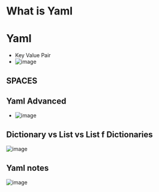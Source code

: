 # What is Yaml
# Yaml
- Key Value Pair
- ![image](https://github.com/user-attachments/assets/4bb43607-c5cf-492b-a94a-71b46f2ef117)


## SPACES


## Yaml Advanced
- ![image](https://github.com/user-attachments/assets/a506a78d-44f3-4ee5-806c-c1a7c884c097)


## Dictionary vs List vs List f Dictionaries 
![image](https://github.com/user-attachments/assets/af1fc650-ced4-4e04-8ddc-2167e1b0aeb8)

## Yaml notes
![image](https://github.com/user-attachments/assets/31f8b5b0-12b8-4ec9-949b-7326f5dc1ff1)
